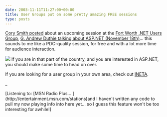 ```yaml
---
date: 2003-11-11T11:27:00+00:00
title: User Groups put on some pretty amazing FREE sessions
type: posts
---
```

[Cory Smith posted](http://addressof.com/blog/posts/272.aspx) about an upcoming session at the [Fort Worth .NET Users Group](http://www.fwdnug.org/), [G. Andrew Duthie talking about ASP.NET (November 18th)](http://weblogs.asp.net/gad/posts/36737.aspx)... this sounds to me like a PDC-quality session, for free and with a lot more time for audience interaction.

[<img src="http://www.addressof.com/blog/images/fwdnug_logo_a.gif" border="0" />](http://www.fwdnug.org/)
If you are in that part of the country, and you are interested in ASP.NET, you should make some time to head on over.

If you are looking for a user group in your own area, check out [INETA](http://ineta.org/).

_

<div class="media">
  [Listening to: [MSN Radio Plus... ](http://entertainment.msn.com/stations)and I haven't written any code to pull my now playing info into here yet... so I guess this feature won't be too interesting for awhile!]
</div>

</i>
